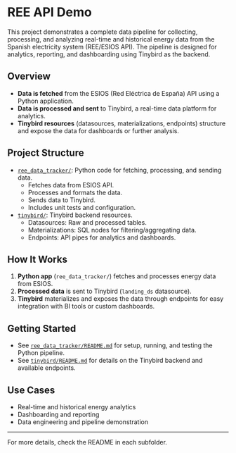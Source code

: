 # REE API Demo

This project demonstrates a complete data pipeline for collecting, processing, and analyzing real-time and historical energy data from the Spanish electricity system (REE/ESIOS API). The pipeline is designed for analytics, reporting, and dashboarding using Tinybird as the backend.

## Overview
- **Data is fetched** from the ESIOS (Red Eléctrica de España) API using a Python application.
- **Data is processed and sent** to Tinybird, a real-time data platform for analytics.
- **Tinybird resources** (datasources, materializations, endpoints) structure and expose the data for dashboards or further analysis.

## Project Structure

- [`ree_data_tracker/`](ree_data_tracker/README.md): Python code for fetching, processing, and sending data.
  - Fetches data from ESIOS API.
  - Processes and formats the data.
  - Sends data to Tinybird.
  - Includes unit tests and configuration.
- [`tinybird/`](tinybird/README.md): Tinybird backend resources.
  - Datasources: Raw and processed tables.
  - Materializations: SQL nodes for filtering/aggregating data.
  - Endpoints: API pipes for analytics and dashboards.

## How It Works
1. **Python app** (`ree_data_tracker/`) fetches and processes energy data from ESIOS.
2. **Processed data** is sent to Tinybird (`landing_ds` datasource).
3. **Tinybird** materializes and exposes the data through endpoints for easy integration with BI tools or custom dashboards.

## Getting Started
- See [`ree_data_tracker/README.md`](ree_data_tracker/README.md) for setup, running, and testing the Python pipeline.
- See [`tinybird/README.md`](tinybird/README.md) for details on the Tinybird backend and available endpoints.

## Use Cases
- Real-time and historical energy analytics
- Dashboarding and reporting
- Data engineering and pipeline demonstration

---

For more details, check the README in each subfolder. 